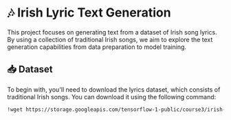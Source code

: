 # 🎶 Irish Lyric Text Generation

This project focuses on generating text from a dataset of Irish song lyrics. By using a collection of traditional Irish songs, we aim to explore the text generation capabilities from data preparation to model training.

## 📥 Dataset
To begin with, you'll need to download the lyrics dataset, which consists of traditional Irish songs. You can download it using the following command:

```bash
!wget https://storage.googleapis.com/tensorflow-1-public/course3/irish-lyrics-eof.txt
```
